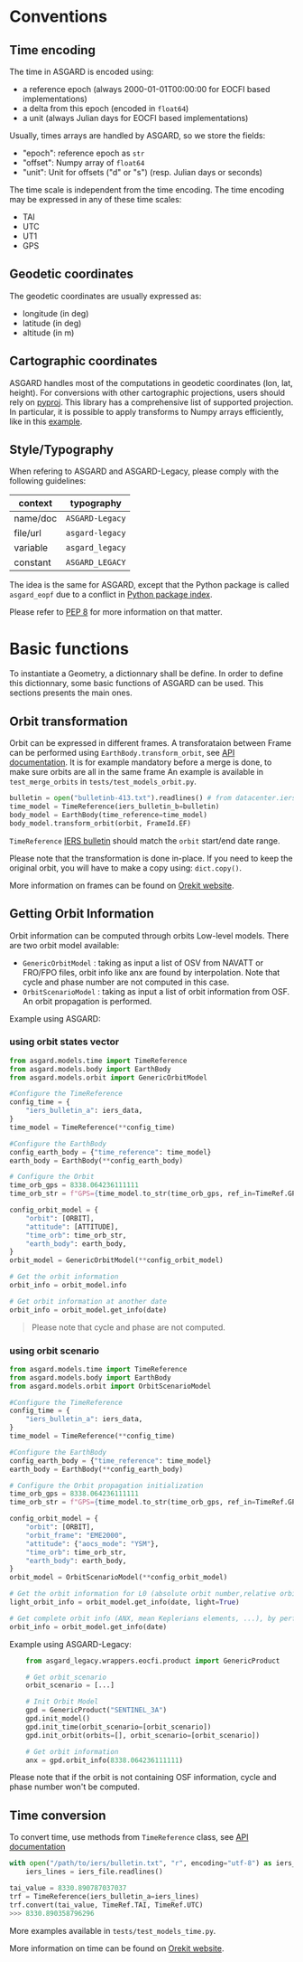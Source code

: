 # Conventions

## Time encoding

The time in ASGARD is encoded using:

* a reference epoch (always 2000-01-01T00:00:00 for EOCFI based implementations)
* a delta from this epoch (encoded in `float64`)
* a unit (always Julian days for EOCFI based implementations)

Usually, times arrays are handled by ASGARD, so we store the fields:

* "epoch": reference epoch as `str`
* "offset": Numpy array of `float64`
* "unit": Unit for offsets ("d" or "s") (resp. Julian days or seconds)

The time scale is independent from the time encoding. The time encoding may be expressed in any of
these time scales:

* TAI
* UTC
* UT1
* GPS

## Geodetic coordinates

The geodetic coordinates are usually expressed as:

* longitude (in deg)
* latitude (in deg)
* altitude (in m)

## Cartographic coordinates

ASGARD handles most of the computations in geodetic coordinates (lon, lat, height). For conversions
with other cartographic projections, users should rely on
[pyproj](https://pyproj4.github.io/pyproj/stable/index.html). This library has a comprehensive list
of supported projection. In particular, it is possible to apply transforms to Numpy arrays
efficiently, like in this
[example](https://pyproj4.github.io/pyproj/stable/advanced_examples.html#repeated-transformations).

## Style/Typography

When refering to ASGARD and ASGARD-Legacy, please comply with the following guidelines:

| context  | typography      |
| -------- | --------------- |
| name/doc | `ASGARD-Legacy` |
| file/url | `asgard-legacy` |
| variable | `asgard_legacy` |
| constant | `ASGARD_LEGACY` |

The idea is the same for ASGARD, except that the Python package is called
`asgard_eopf` due to a conflict in [Python package index](https://pypi.org).

Please refer to [PEP 8](https://peps.python.org/pep-0008/)
for more information on that matter.


# Basic functions

To instantiate a Geometry, a dictionnary shall be define.
In order to define this dictionnary, some basic functions of ASGARD can be used.
This sections presents the main ones.

## Orbit transformation

Orbit can be expressed in different frames.
A transforataion between Frame can be performed using
`EarthBody.transform_orbit`,
see [API documentation](https://geolib.pages.eopf.copernicus.eu/asgard/apidoc/asgard.models.html#asgard.models.body.EarthBody.transform_orbit).
It is for example mandatory before a merge is done, to make sure orbits are all in the same frame
An example is available in `test_merge_orbits` in `tests/test_models_orbit.py`.

```python
bulletin = open("bulletinb-413.txt").readlines() # from datacenter.iers.org
time_model = TimeReference(iers_bulletin_b=bulletin)
body_model = EarthBody(time_reference=time_model)
body_model.transform_orbit(orbit, FrameId.EF)
```

`TimeReference` [IERS bulletin](https://datacenter.iers.org/bulletins.php)
should match the `orbit` start/end date range.

Please note that the transformation is done in-place. If you need to keep the
original orbit, you will have to make a copy using: `dict.copy()`.

More information on frames can be found on [Orekit website](https://www.orekit.org/site-orekit-11.3.3/architecture/frames.html).

## Getting Orbit Information

Orbit information can be computed through orbits Low-level models. There are two orbit model available:
* `GenericOrbitModel` : taking as input a list of OSV from NAVATT or FRO/FPO files, orbit info like anx are found by interpolation. 
Note that cycle and phase number are not computed in this case.   
* `OrbitScenarioModel` : taking as input a list of orbit information from OSF. An orbit propagation is performed.   

Example using ASGARD:

### using orbit states vector 

```python
from asgard.models.time import TimeReference
from asgard.models.body import EarthBody
from asgard.models.orbit import GenericOrbitModel

#Configure the TimeReference
config_time = {
    "iers_bulletin_a": iers_data,
}
time_model = TimeReference(**config_time)

#Configure the EarthBody
config_earth_body = {"time_reference": time_model}
earth_body = EarthBody(**config_earth_body)

# Configure the Orbit
time_orb_gps = 8338.064236111111
time_orb_str = f"GPS={time_model.to_str(time_orb_gps, ref_in=TimeRef.GPS)}"

config_orbit_model = {
    "orbit": [ORBIT],
    "attitude": [ATTITUDE],
    "time_orb": time_orb_str,
    "earth_body": earth_body,
}
orbit_model = GenericOrbitModel(**config_orbit_model)

# Get the orbit information
orbit_info = orbit_model.info

# Get orbit information at another date
orbit_info = orbit_model.get_info(date)
```

> Please note that cycle and phase are not computed.

### using orbit scenario  

```python
from asgard.models.time import TimeReference
from asgard.models.body import EarthBody
from asgard.models.orbit import OrbitScenarioModel

#Configure the TimeReference
config_time = {
    "iers_bulletin_a": iers_data,
}
time_model = TimeReference(**config_time)

#Configure the EarthBody
config_earth_body = {"time_reference": time_model}
earth_body = EarthBody(**config_earth_body)

# Configure the Orbit propagation initialization 
time_orb_gps = 8338.064236111111
time_orb_str = f"GPS={time_model.to_str(time_orb_gps, ref_in=TimeRef.GPS)}"

config_orbit_model = {
    "orbit": [ORBIT],
    "orbit_frame": "EME2000",
    "attitude": {"aocs_mode": "YSM"},
    "time_orb": time_orb_str,
    "earth_body": earth_body,
}
orbit_model = OrbitScenarioModel(**config_orbit_model)

# Get the orbit information for L0 (absolute orbit number,relative orbit number,phase id,cycle number)
light_orbit_info = orbit_model.get_info(date, light=True)

# Get complete orbit info (ANX, mean Keplerians elements, ...), by perfoming orbit propagation
orbit_info = orbit_model.get_info(date)
```


Example using ASGARD-Legacy:
```python
    from asgard_legacy.wrappers.eocfi.product import GenericProduct

    # Get orbit_scenario
    orbit_scenario = [...]

    # Init Orbit Model
    gpd = GenericProduct("SENTINEL_3A")
    gpd.init_model()
    gpd.init_time(orbit_scenario=[orbit_scenario])
    gpd.init_orbit(orbits=[], orbit_scenario=[orbit_scenario])

    # Get orbit information
    anx = gpd.orbit_info(8338.064236111111)
```
Please note that if the orbit is not containing OSF information, cycle and phase number won't be computed.

## Time conversion

To convert time, use methods from `TimeReference` class, see [API documentation](https://geolib.pages.eopf.copernicus.eu/asgard/apidoc/asgard.models.html#asgard.models.time.TimeReference.convert)

```python
with open("/path/to/iers/bulletin.txt", "r", encoding="utf-8") as iers_file:
    iers_lines = iers_file.readlines()

tai_value = 8330.890787037037
trf = TimeReference(iers_bulletin_a=iers_lines)
trf.convert(tai_value, TimeRef.TAI, TimeRef.UTC)
>>> 8330.890358796296
```

More examples available in `tests/test_models_time.py`.

More information on time can be found on [Orekit website](https://www.orekit.org/site-orekit-11.3.3/architecture/time.html).
